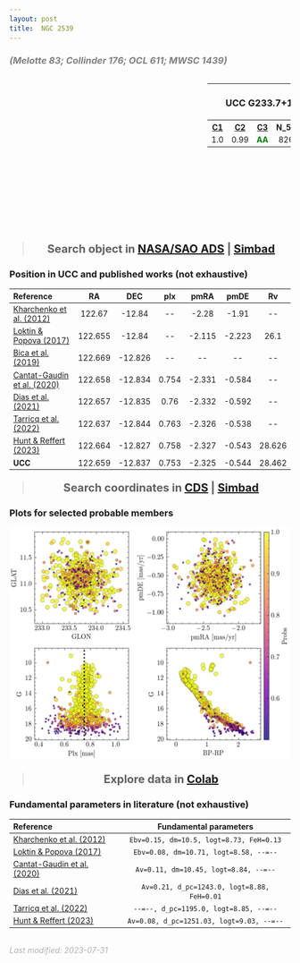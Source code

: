 ```yaml
---
layout: post
title:  NGC 2539
---
```

<h3><span style="color: #808080;"><i>(Melotte 83; Collinder 176; OCL 611; MWSC 1439)</i></span></h3>
<div style="display: flex; justify-content: space-between;">
 <div style="text-align: center;">
 <!-- Left block -->
 <div id="aladin-lite-div" style="width:355px;height:250px;"></div>
 <script type="text/javascript" src="https://aladin.cds.unistra.fr/AladinLite/api/v3/latest/aladin.js" charset="utf-8"></script>
 <script type="text/javascript">
   let aladin;
   A.init.then(() => {
      aladin = A.aladin('#aladin-lite-div', {survey: "P/DSS2/color", fov:0.423, target: "122.659 -12.837"});
   });
 </script>
</div>
<!-- Left block -->

<table style="text-align: center; width:355px;height:250px;">
  <!-- Row 1 (title) -->
  <tr>
    <td colspan="5"><h3>UCC G233.7+11.1</h3></td>
  </tr>
  <!-- Row 2 -->
  <tr>
    <th><a href="https://ucc.ar/faq#what-are-the-c1-c2-and-c3-parameters" title="Photometric class">C1</a></th>
    <th><a href="https://ucc.ar/faq#what-are-the-c1-c2-and-c3-parameters" title="Density class">C2</a></th>
    <th><a href="https://ucc.ar/faq#what-are-the-c1-c2-and-c3-parameters" title="Combined class">C3</a></th>
    <th><div title="Stars with membership probability >50%">N_50</div></th>
    <th><div title="Radius that contains half the members [arcmin]">r_50</div></th>
  </tr>
  <!-- Row 3 -->
  <tr>
    <td>1.0</td>
    <td>0.99</td>
    <td><span style="color: green; font-weight: bold;">A</span><span style="color: green; font-weight: bold;">A</span></td>
    <td>826</td>
    <td>12.7</td>
  </tr>
</table>
</div>

> <p style="text-align:center; font-weight: bold; font-size:20px">Search object in <a href="https://ui.adsabs.harvard.edu/search/q=%20collection%3Aastronomy%20body%3A%22NGC%202539%22&sort=date%20desc%2C%20bibcode%20desc&p_=0" target="_blank">NASA/SAO ADS</a> | <a href="http://simbad.cds.unistra.fr/simbad/sim-id-refs?Ident=ngc2539" target="_blank">Simbad</a></p>


### Position in UCC and published works (not exhaustive)

| Reference    | RA    | DEC   | plx  | pmRA  | pmDE   |  Rv  |
| :---         | :---: | :---: | :---: | :---: | :---: | :---: |
|[Kharchenko et al. (2012)](https://ui.adsabs.harvard.edu/abs/2012A%26A...543A.156K) | 122.67 | -12.84 | -- | -2.28 | -1.91 | -- |
|[Loktin & Popova (2017)](https://ui.adsabs.harvard.edu/abs/2017AstBu..72..257L/abstract) | 122.655 | -12.84 | -- | -2.115 | -2.223 | 26.1 |
|[Bica et al. (2019)](https://ui.adsabs.harvard.edu/abs/2019AJ....157...12B/abstract) | 122.669 | -12.826 | -- | -- | -- | -- |
|[Cantat-Gaudin et al. (2020)](https://ui.adsabs.harvard.edu/abs/2020A%26A...640A...1C) | 122.658 | -12.834 | 0.754 | -2.331 | -0.584 | -- |
|[Dias et al. (2021)](https://ui.adsabs.harvard.edu/abs/2021MNRAS.504..356D) | 122.657 | -12.835 | 0.76 | -2.332 | -0.592 | -- |
|[Tarricq et al. (2022)](https://ui.adsabs.harvard.edu/abs/2022A%26A...659A..59T/abstract) | 122.637 | -12.844 | 0.763 | -2.326 | -0.538 | -- |
|[Hunt & Reffert (2023)](https://ui.adsabs.harvard.edu/abs/2023arXiv230313424H/abstract) | 122.664 | -12.827 | 0.758 | -2.327 | -0.543 | 28.626 |
| **UCC** |122.659 | -12.837 | 0.753 | -2.325 | -0.544 | 28.462 |

> <p style="text-align:center; font-weight: bold; font-size:20px">Search coordinates in <a href="http://cdsportal.u-strasbg.fr/?target=122.659%20-12.837" target="_blank">CDS</a> | <a href="https://simbad.cds.unistra.fr/mobile/object_list.html?coord=122.659%20-12.837&output=json&radius=5&userEntry=ngc2539" target="_blank">Simbad</a></p>

### Plots for selected probable members

![CLUSTER](https://raw.githubusercontent.com/ucc23/Q3P/main/plots/ngc2539.webp)


> <p style="text-align:center; font-weight: bold; font-size:20px">Explore data in <a href="https://colab.research.google.com/github/UCC23/Q3P/blob/master/notebooks/ngc2539.ipynb" target="_blank">Colab</a></p>


### Fundamental parameters in literature (not exhaustive)

| Reference |  Fundamental parameters |
| :---         |     :---:      |
| [Kharchenko et al. (2012)](https://ui.adsabs.harvard.edu/abs/2012A%26A...543A.156K) | `Ebv=0.15, dm=10.5, logt=8.73, FeH=0.13` |
| [Loktin & Popova (2017)](https://ui.adsabs.harvard.edu/abs/2017AstBu..72..257L/abstract) | `Ebv=0.08, dm=10.71, logt=8.58, --=--` |
| [Cantat-Gaudin et al. (2020)](https://ui.adsabs.harvard.edu/abs/2020A%26A...640A...1C) | `Av=0.11, dm=10.45, logt=8.84, --=--` |
| [Dias et al. (2021)](https://ui.adsabs.harvard.edu/abs/2021MNRAS.504..356D) | `Av=0.21, d_pc=1243.0, logt=8.88, FeH=0.01` |
| [Tarricq et al. (2022)](https://ui.adsabs.harvard.edu/abs/2022A%26A...659A..59T/abstract) | `--=--, d_pc=1195.0, logt=8.85, --=--` |
| [Hunt & Reffert (2023)](https://ui.adsabs.harvard.edu/abs/2023arXiv230313424H/abstract) | `Av=0.08, d_pc=1251.03, logt=9.03, --=--` |

<br>
<font color="b3b1b1"><i>Last modified: 2023-07-31</i></font>
